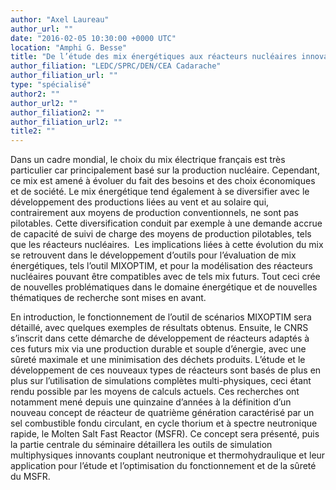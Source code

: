 ```yaml
---
author: "Axel Laureau"
author_url: ""
date: "2016-02-05 10:30:00 +0000 UTC"
location: "Amphi G. Besse"
title: "De l’étude des mix énergétiques aux réacteurs nucléaires innovants : développement d'outils et de modèles spécifiques"
author_filiation: "LEDC/SPRC/DEN/CEA Cadarache"
author_filiation_url: ""
type: "spécialisé"
author2: ""
author_url2: ""
author_filiation2: ""
author_filiation_url2: ""
title2: ""
---
```

Dans un cadre mondial, le choix du mix électrique français est très particulier car principalement basé sur la production nucléaire. Cependant, ce mix est amené à évoluer du fait des besoins et des choix économiques et de société. Le mix énergétique tend également à se diversifier avec le développement des productions liées au vent et au solaire qui, contrairement aux moyens de production conventionnels, ne sont pas pilotables. Cette diversification conduit par exemple à une demande accrue de capacité de suivi de charge des moyens de production pilotables, tels que les réacteurs nucléaires.  Les implications liées à cette évolution du mix se retrouvent dans le développement d’outils pour l’évaluation de mix énergétiques, tels l’outil MIXOPTIM, et pour la modélisation des réacteurs nucléaires pouvant être compatibles avec de tels mix futurs. Tout ceci crée de nouvelles problématiques dans le domaine énergétique et de nouvelles thématiques de recherche sont mises en avant. 

En introduction, le fonctionnement de l’outil de scénarios MIXOPTIM sera détaillé, avec quelques exemples de résultats obtenus. Ensuite, le CNRS s’inscrit dans cette démarche de développement de réacteurs adaptés à ces futurs mix via une production durable et souple d’énergie, avec une sûreté maximale et une minimisation des déchets produits. L’étude et le développement de ces nouveaux types de réacteurs sont basés de plus en plus sur l’utilisation de simulations complètes multi-physiques, ceci étant rendu possible par les moyens de calculs actuels. Ces recherches ont notamment mené depuis une quinzaine d’années à la définition d’un nouveau concept de réacteur de quatrième génération caractérisé par un sel combustible fondu circulant, en cycle thorium et à spectre neutronique rapide, le Molten Salt Fast Reactor (MSFR). Ce concept sera présenté, puis la partie centrale du séminaire détaillera les outils de simulation multiphysiques innovants couplant neutronique et thermohydraulique et leur application pour l’étude et l’optimisation du fonctionnement et de la sûreté du MSFR.
